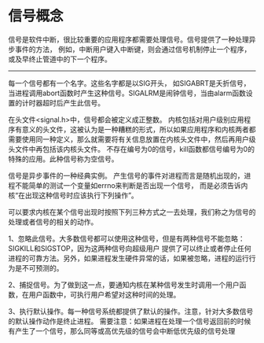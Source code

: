 信号概念
===

信号是软件中断，很比较重要的应用程序都需要处理信号。信号提供了一种处理异步事件的方法，
例如，中断用户键入中断键，则会通过信号机制停止一个程序，或及早终止管道中的下一个程序。


---

每一个信号都有一个名字。这些名字都是以SIG开头，
如SIGABRT是夭折信号，当进程调用abort函数时产生这种信号。SIGALRM是闹钟信号，当由alarm函数设置的计时器超时后产生此信号。

在头文件<signal.h>中，信号都会被定义成正整数。
内核包括对用户级别应用程序有意义的头文件，这被认为是一种糟糕的形式，所以如果应用程序和内核两者都需要使用同一种定义，那么就需要将有关信息放置在内核头文件中，然后再用户级头文件中再包括该内核头文件。
不存在编号为0的信号，kill函数都信号编号为0的特殊的应用。此种信号称为空信号。

信号是异步事件的一种经典实例。
产生信号的事件对进程而言是随机出现的，进程不能简单的测试一个变量如errno来判断是否出现一个信号，
而是必须告诉内核“在出现这种信号时应该执行下列操作”。

可以要求内核在某个信号出现时按照下列三种方式之一去处理，我们称之为信号的处理或者信号的相关的动作。

1、忽略此信号。大多数信号都可以使用这种信号，但是有两种信号不能忽略：SIGKILL和SIGSTOP，因为这两种信号向超级用户
提供了可以终止或者停止任何进程的可靠方法。另外，如果进程发生硬件异常的话，如果被忽略，进程的运行行为是不可预测的。

2、捕捉信号。为了做到这一点，要通知内核在某种信号发生时调用一个用户函数，在用户函数中，可执行用户希望对这种时间的处理。

3、执行默认操作。每一种信号系统都提供了默认的操作。注意，针对大多数信号的默认操作动作是终止进程。
需要注意：如果进程在处理一个信号返回前的时候有产生了一个信号，那么同等或高优先级的信号会中断低优先级的信号处理
